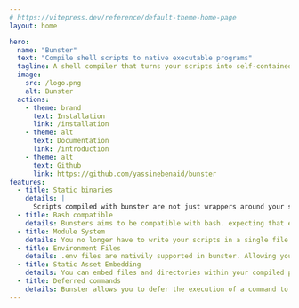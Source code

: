 ```yaml
---
# https://vitepress.dev/reference/default-theme-home-page
layout: home

hero:
  name: "Bunster"
  text: "Compile shell scripts to native executable programs"
  tagline: A shell compiler that turns your scripts into self-contained executable programs
  image:
    src: /logo.png
    alt: Bunster
  actions:
    - theme: brand
      text: Installation
      link: /installation
    - theme: alt
      text: Documentation
      link: /introduction
    - theme: alt
      text: Github
      link: https://github.com/yassinebenaid/bunster
features:
  - title: Static binaries
    details: |
      Scripts compiled with bunster are not just wrappers around your script, nor do they rely on any external shells on your system.
  - title: Bash compatible
    details: Bunsters aims to be compatible with bash. expecting that exising bash scripts do not have to be edited to work with bunster.
  - title: Module System
    details: You no longer have to write your scripts in a single file. Bunster allows you to distribute code across multiple files and directories thought of as single unit called module.
  - title: Environment Files
    details: .env files are nativily supported in bunster. Allowing you to load variables from .env files at runtime.
  - title: Static Asset Embedding
    details: You can embed files and directories within your compiled program. And use them as if they were normal files in the system at runtime.
  - title: Deferred commands
    details: Bunster allows you to defer the execution of a command to the end of the program or function. Useful for commands that perform clean up.
---
```

